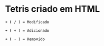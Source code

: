# Tetris criado em HTML

    ➜ ( / ) = Modificado
  
    ➜ ( + ) = Adicionado
    
    ➜ ( - ) = Removido
